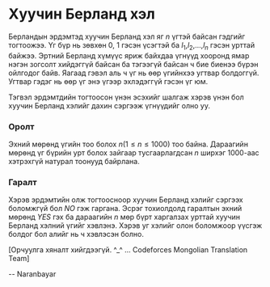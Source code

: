 Хуучин Берланд хэл
==================
Берландын эрдэмтэд хуучин Берланд хэл яг $n$ үгтэй байсан гэдгийг тогтоожээ. Үг бүр нь зөвхөн $0$, $1$ гэсэн үсэгтэй ба $l_1$,$l_2$,...,$l_n$ гэсэн урттай байжээ. Эртний Берланд хүмүүс яриж байхдаа үгнүүд хооронд ямар нэгэн зогсолт хийдэггүй байсан ба тэгээгүй байсан ч бие биенээ бүрэн ойлгодог байв. Яагаад гэвэл аль ч үг нь өөр үгийнхээ угтвар болдоггүй. Угтвар гэдэг нь өөр үг энэ үгээр эхлэдэггүй гэсэн үг юм.

Тэгвэл эрдэмтдийн тогтоосон үнэн эсэхийг шалгаж хэрэв үнэн бол хуучин Берланд хэлийг дахин сэргээж үгнүүдийг олно уу.

### Оролт
Эхний мөрөнд үгийн тоо болох $n$$(1≤n≤1000)$ тоо байна.
Дараагийн мөрөнд үг бүрийн урт болох зайгаар тусгаарлагдсан $n$ ширхэг $1000$-аас хэтрэхгүй натурал тоонууд байрлана.

### Гаралт
Хэрэв эрдэмтийн олж тогтоосноор хуучин Берланд хэлийг сэргээх боломжгүй бол $NO$ гэж гаргана. Эсрэг тохиолдолд гаралтын эхний мөрөнд $YES$ гэх ба дараагийн $n$ мөр бүрт харгалзах урттай хуучин Берланд хэлний үгийг хэвлэнэ. Хэрэв уг хэлийг олон боломжоор үүсгэж болдог бол алийг нь ч хэвлэсэн болно.

[Орчуулга хяналт хийгдээгүй. ^_^ ... Codeforces Mongolian Translation Team]

-- Naranbayar
